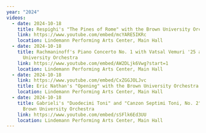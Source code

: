 ```yaml
---
year: "2024"
videos:
  - date: 2024-10-18
    title: Respighi's "The Pines of Rome" with the Brown University Orchestra
    link: https://www.youtube.com/embed/mcYARE5IKRc
    location: Lindemann Performing Arts Center, Main Hall
  - date: 2024-10-18
    title: Rachmaninoff's Piano Concerto No. 1 with Vatsal Vemuri '25 and the Brown
      University Orchestra
    link: https://www.youtube.com/embed/AW2DLjk6Vwg?start=1
    location: Lindemann Performing Arts Center, Main Hall
  - date: 2024-10-18
    link: https://www.youtube.com/embed/CxZGGJOLJvc
    title: Eric Nathan's "Opening" with the Brown University Orchestra
    location: Lindemann Performing Arts Center, Main Hall
  - date: 2024-10-18
    title: Gabrieli's "Duodecimi Toni" and "Canzon Septimi Toni, No. 2" with the
      Brown University Orchestra
    link: https://www.youtube.com/embed/sSFlk6Ed3UU
    location: Lindemann Performing Arts Center, Main Hall
---
```

